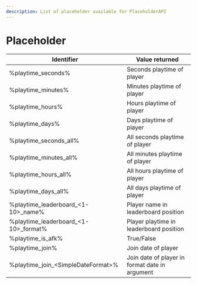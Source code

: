 ```yaml
---
description: List of placeholder available for PlaceholderAPI
---
```


# Placeholder

| Identifier                              | Value returned                                 |
| --------------------------------------- | ---------------------------------------------- |
| %playtime\_seconds%                     | Seconds playtime of player                     |
| %playtime\_minutes%                     | Minutes playtime of player                     |
| %playtime\_hours%                       | Hours playtime of player                       |
| %playtime\_days%                        | Days playtime of player                        |
| %playtime\_seconds\_all%                | All seconds playtime of player                 |
| %playtime\_minutes\_all%                | All minutes playtime of player                 |
| %playtime\_hours\_all%                  | All hours playtime of player                   |
| %playtime\_days\_all%                   | All days playtime of player                    |
| %playtime\_leaderboard\_<1-10>\_name%   | Player name in leaderboard position            |
| %playtime\_leaderboard\_<1-10>\_format% | Player playtime in leaderboard position        |
| %playtime\_is\_afk%                     | True/False                                     |
| %playtime\_join%                        | Join date of player                            |
| %playtime\_join\_\<SimpleDateFormat>%   | Join date of player in format date in argument |

